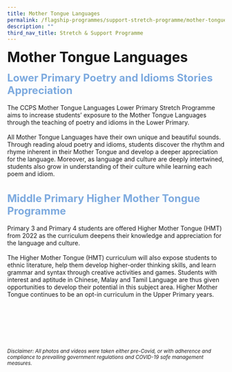 ```yaml
---
title: Mother Tongue Languages
permalink: /flagship-programmes/support-stretch-programme/mother-tongue-languages/
description: ""
third_nav_title: Stretch & Support Programme
---
```

<b><font size="6">Mother Tongue Languages</font></b>

<b><font size="5" color="#7daadf">Lower Primary Poetry and Idioms Stories Appreciation</font></b>
<br>
<br>
The CCPS Mother Tongue Languages Lower Primary Stretch Programme aims to increase students’ exposure to the Mother Tongue Languages through the teaching of poetry and idioms in the Lower Primary.  
<br>
All Mother Tongue Languages have their own unique and beautiful sounds. Through reading aloud poetry and idioms, students discover the rhythm and rhyme inherent in their Mother Tongue and develop a deeper appreciation for the language. Moreover, as language and culture are deeply intertwined, students also grow in understanding of their culture while learning each poem and idiom.  
<br>  
<b><font size="5" color="#7daadf">Middle Primary Higher Mother Tongue Programme
</font></b>
<br>
<br>
Primary 3 and Primary 4 students are offered Higher Mother Tongue (HMT) from 2022 as the curriculum deepens their knowledge and appreciation for the language and culture.  
<br>
The Higher Mother Tongue (HMT) curriculum will also expose students to ethnic literature, help them develop higher-order thinking skills, and learn grammar and syntax through creative activities and games. Students with interest and aptitude in Chinese, Malay and Tamil Language are thus given opportunities to develop their potential in this subject area. Higher Mother Tongue continues to be an opt-in curriculum in the Upper Primary years.


<br><br><br><br><br><br>
<sup>_Disclaimer: All photos and videos were taken either pre-Covid, or with adherence and compliance to prevailing government regulations and COVID-19 safe management measures._</sup>